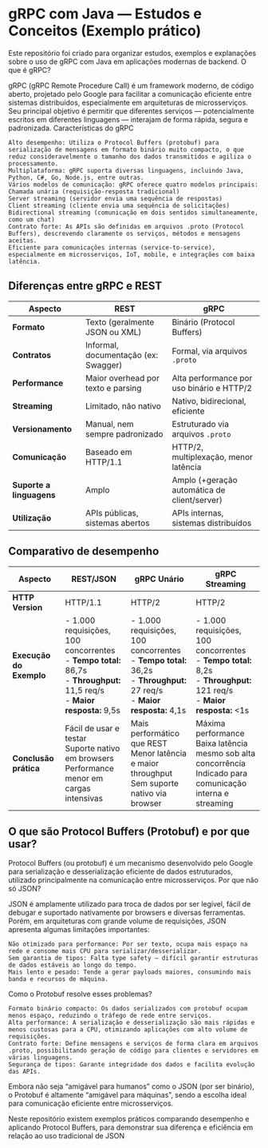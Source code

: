 # gRPC com Java — Estudos e Conceitos (Exemplo prático)

Este repositório foi criado para organizar estudos, exemplos e explanações sobre o uso de gRPC com Java em aplicações modernas de backend.
O que é gRPC?

gRPC (gRPC Remote Procedure Call) é um framework moderno, de código aberto, projetado pelo Google para facilitar a comunicação eficiente entre sistemas distribuídos, especialmente em arquiteturas de microsserviços. Seu principal objetivo é permitir que diferentes serviços — potencialmente escritos em diferentes linguagens — interajam de forma rápida, segura e padronizada.
Características do gRPC

    Alto desempenho: Utiliza o Protocol Buffers (protobuf) para serialização de mensagens em formato binário muito compacto, o que reduz consideravelmente o tamanho dos dados transmitidos e agiliza o processamento.
    Multiplataforma: gRPC suporta diversas linguagens, incluindo Java, Python, C#, Go, Node.js, entre outras.
    Vários modelos de comunicação: gRPC oferece quatro modelos principais:
    Chamada unária (requisição-resposta tradicional)
    Server streaming (servidor envia uma sequência de respostas)
    Client streaming (cliente envia uma sequência de solicitações)
    Bidirectional streaming (comunicação em dois sentidos simultaneamente, como um chat)
    Contrato forte: As APIs são definidas em arquivos .proto (Protocol Buffers), descrevendo claramente os serviços, métodos e mensagens aceitas.
    Eficiente para comunicações internas (service-to-service), especialmente em microsserviços, IoT, mobile, e integrações com baixa latência.

## Diferenças entre gRPC e REST

<table> <thead> <tr> <th>Aspecto</th> <th>REST</th> <th>gRPC</th> </tr> </thead> <tbody> <tr> <td><b>Formato</b></td> <td>Texto (geralmente JSON ou XML)</td> <td>Binário (Protocol Buffers)</td> </tr> <tr> <td><b>Contratos</b></td> <td>Informal, documentação (ex: Swagger)</td> <td>Formal, via arquivos <code>.proto</code></td> </tr> <tr> <td><b>Performance</b></td> <td>Maior overhead por texto e parsing</td> <td>Alta performance por uso binário e HTTP/2</td> </tr> <tr> <td><b>Streaming</b></td> <td>Limitado, não nativo</td> <td>Nativo, bidirecional, eficiente</td> </tr> <tr> <td><b>Versionamento</b></td> <td>Manual, nem sempre padronizado</td> <td>Estruturado via arquivos <code>.proto</code></td> </tr> <tr> <td><b>Comunicação</b></td> <td>Baseado em HTTP/1.1</td> <td>HTTP/2, multiplexação, menor latência</td> </tr> <tr> <td><b>Suporte a linguagens</b></td> <td>Amplo</td> <td>Amplo (+geração automática de client/server)</td> </tr> <tr> <td><b>Utilização</b></td> <td>APIs públicas, sistemas abertos</td> <td>APIs internas, sistemas distribuídos</td> </tr> </tbody> </table>

## Comparativo de desempenho

<table>
  <thead>
    <tr>
      <th>Aspecto</th>
      <th>REST/JSON</th>
      <th>gRPC Unário</th>
      <th>gRPC Streaming</th>
    </tr>
  </thead>
  <tbody>
    <tr>
      <td><b>HTTP Version</b></td>
      <td>HTTP/1.1</td>
      <td>HTTP/2</td>
      <td>HTTP/2</td>
    </tr>
    <tr>
      <td><b>Execução do Exemplo</b></td>
      <td>
        - 1.000 requisições, 100 concorrentes<br>
        - <b>Tempo total:</b> 86,7s<br>
        - <b>Throughput:</b> 11,5 req/s<br>
        - <b>Maior resposta:</b> 9,5s
      </td>
      <td>
        - 1.000 requisições, 100 concorrentes<br>
        - <b>Tempo total:</b> 36,2s<br>
        - <b>Throughput:</b> 27 req/s<br>
        - <b>Maior resposta:</b> 4,1s
      </td>
      <td>
        - 1.000 requisições, 100 concorrentes<br>
        - <b>Tempo total:</b> 8,2s<br>
        - <b>Throughput:</b> 121 req/s<br>
        - <b>Maior resposta:</b> <1s
      </td>
    </tr>
    <tr>
      <td><b>Conclusão prática</b></td>
      <td>
        Fácil de usar e testar<br>
        Suporte nativo em browsers<br>
        Performance menor em cargas intensivas
      </td>
      <td>
        Mais performático que REST<br>
        Menor latência e maior throughput<br>
        Sem suporte nativo via browser
      </td>
      <td>
        Máxima performance<br>
        Baixa latência mesmo sob alta concorrência<br>
        Indicado para comunicação interna e streaming
      </td>
    </tr>
  </tbody>
</table>

## O que são Protocol Buffers (Protobuf) e por que usar?

Protocol Buffers (ou protobuf) é um mecanismo desenvolvido pelo Google para serialização e desserialização eficiente de dados estruturados, utilizado principalmente na comunicação entre microsserviços.
Por que não só JSON?

JSON é amplamente utilizado para troca de dados por ser legível, fácil de debugar e suportado nativamente por browsers e diversas ferramentas. Porém, em arquiteturas com grande volume de requisições, JSON apresenta algumas limitações importantes:

    Não otimizado para performance: Por ser texto, ocupa mais espaço na rede e consome mais CPU para serializar/desserializar.
    Sem garantia de tipos: Falta type safety — difícil garantir estruturas de dados estáveis ao longo do tempo.
    Mais lento e pesado: Tende a gerar payloads maiores, consumindo mais banda e recursos de máquina.

Como o Protobuf resolve esses problemas?

    Formato binário compacto: Os dados serializados com protobuf ocupam menos espaço, reduzindo o tráfego de rede entre serviços.
    Alta performance: A serialização e desserialização são mais rápidas e menos custosas para a CPU, otimizando aplicações com alto volume de requisições.
    Contrato forte: Define mensagens e serviços de forma clara em arquivos .proto, possibilitando geração de código para clientes e servidores em várias linguagens.
    Segurança de tipos: Garante integridade dos dados e facilita evolução das APIs.

Embora não seja “amigável para humanos” como o JSON (por ser binário), o Protobuf é altamente “amigável para máquinas”, sendo a escolha ideal para comunicação eficiente entre microsserviços.

Neste repositório existem exemplos práticos comparando desempenho e aplicando Protocol Buffers, para demonstrar sua diferença e eficiência em relação ao uso tradicional de JSON
